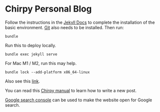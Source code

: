 # Chirpy Personal Blog

Follow the instructions in the [Jekyll Docs](https://jekyllrb.com/docs/installation/) to complete the installation of the basic environment. [Git](https://git-scm.com/) also needs to be installed. Then run:

```shell
bundle
```

Run this to deploy locally.
```shell
bundle exec jekyll serve
```

For Mac M1 / M2, run this may help.

```shell
bundle lock --add-platform x86_64-linux
```

Also see this [link](https://github.com/cotes2020/jekyll-theme-chirpy/issues/628).

You can read this [Chirpy manual](https://chirpy.cotes.page/posts/write-a-new-post/) to learn how to write a new post.

[Google search console](https://search.google.com/search-console/about) can be used to make the website open for Google search.


